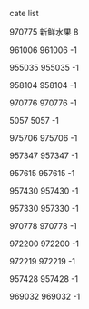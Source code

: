 cate list

970775 新鲜水果 8

961006 961006 -1

955035 955035 -1

958104 958104 -1

970776 970776 -1

5057 5057 -1

975706 975706 -1

957347 957347 -1

957615 957615 -1

957430 957430 -1

957330 957330 -1

970778 970778 -1

972200 972200 -1

972219 972219 -1

957428 957428 -1

969032 969032 -1

